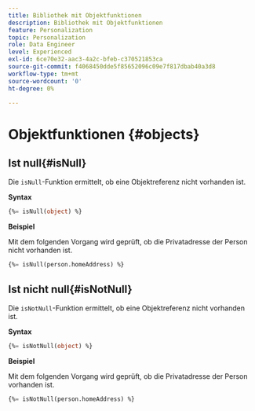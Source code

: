 ```yaml
---
title: Bibliothek mit Objektfunktionen
description: Bibliothek mit Objektfunktionen
feature: Personalization
topic: Personalization
role: Data Engineer
level: Experienced
exl-id: 6ce70e32-aac3-4a2c-bfeb-c370521853ca
source-git-commit: f4068450dde5f85652096c09e7f817dbab40a3d8
workflow-type: tm+mt
source-wordcount: '0'
ht-degree: 0%

---
```


# Objektfunktionen {#objects}

## Ist null{#isNull}

Die `isNull`-Funktion ermittelt, ob eine Objektreferenz nicht vorhanden ist.

**Syntax**

```sql
{%= isNull(object) %}
```

**Beispiel**

Mit dem folgenden Vorgang wird geprüft, ob die Privatadresse der Person nicht vorhanden ist.

```sql
{%= isNull(person.homeAddress) %}
```

## Ist nicht null{#isNotNull}

Die `isNotNull`-Funktion ermittelt, ob eine Objektreferenz nicht vorhanden ist.

**Syntax**

```sql
{%= isNotNull(object) %}
```

**Beispiel**

Mit dem folgenden Vorgang wird geprüft, ob die Privatadresse der Person vorhanden ist.

```sql
{%= isNotNull(person.homeAddress) %}
```
